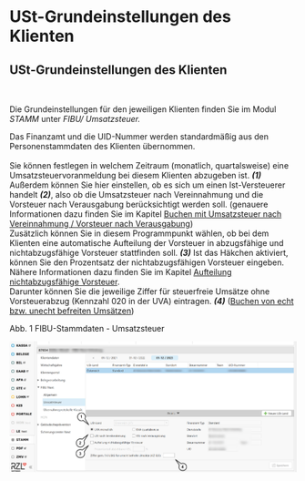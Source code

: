 # USt-Grundeinstellungen des Klienten

## USt-Grundeinstellungen des Klienten

&nbsp;

Die Grundeinstellungen für den jeweiligen Klienten finden Sie im Modul *STAMM* unter *FIBU/ Umsatzsteuer.*&nbsp;

Das Finanzamt und die UID-Nummer werden standardmäßig aus den Personenstammdaten des Klienten übernommen. \
\
Sie können festlegen in welchem Zeitraum (monatlich, quartalsweise) eine Umsatzsteuervoranmeldung bei diesem Klienten abzugeben ist. ***(1)***\
Außerdem können Sie hier einstellen, ob es sich um einen Ist-Versteuerer handelt ***(2)***, also ob die Umsatzsteuer nach Vereinnahmung und die Vorsteuer nach Verausgabung berücksichtigt werden soll. (genauere Informationen dazu finden Sie im Kapitel [Buchen mit Umsatzsteuer nach Vereinnahmung / Vorsteuer nach Verausgabung](FIBUNext/BuchenmitUStnachVereinnahmungVSt.md)) \
Zusätzlich können Sie in diesem Programmpunkt wählen, ob bei dem Klienten eine automatische Aufteilung der Vorsteuer in abzugsfähige und nichtabzugsfähige Vorsteuer stattfinden soll. ***(3)*** Ist das Häkchen aktiviert, können Sie den Prozentsatz der nichtabzugsfähigen Vorsteuer eingeben. \
Nähere Informationen dazu finden Sie im Kapitel [Aufteilung nichtabzugsfähige Vorsteuer](FIBUNext/UmsatzsteuerrechtlicheSonderfall.md#NichtabzugsfähigeVorsteuer).\
Darunter können Sie die jeweilige Ziffer für steuerfreie Umsätze ohne Vorsteuerabzug (Kennzahl 020 in der UVA) eintragen. ***(4)*** ([Buchen von echt bzw. unecht befreiten Umsätzen](FIBUNext/UmsatzsteuerrechtlicheSonderfall.md#echt\_unecht\_befreite\_Umsätze))

Abb. 1 FIBU-Stammdaten - Umsatzsteuer

![Image](<../lib/NeuesElement135.png>)
